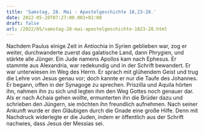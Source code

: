 ```yaml
---
title: 'Samstag, 28. Mai : Apostelgeschichte 18,23-28.'
date: 2022-05-28T07:27:00.001+02:00
draft: false
url: /2022/05/samstag-28-mai-apostelgeschichte-1823-28.html
---
```


Nachdem Paulus einige Zeit in Antiochia in Syrien geblieben war, zog er weiter, durchwanderte zuerst das galatische Land, dann Phrygien, und stärkte alle Jünger. Ein Jude namens Apollos kam nach Ephesus. Er stammte aus Alexandria, war redekundig und in der Schrift bewandert. Er war unterwiesen im Weg des Herrn. Er sprach mit glühendem Geist und trug die Lehre von Jesus genau vor; doch kannte er nur die Taufe des Johannes. Er begann, offen in der Synagoge zu sprechen. Priszilla und Aquila hörten ihn, nahmen ihn zu sich und legten ihm den Weg Gottes noch genauer dar. Als er nach Achaia gehen wollte, ermunterten ihn die Brüder dazu und schrieben den Jüngern, sie möchten ihn freundlich aufnehmen. Nach seiner Ankunft wurde er den Gläubigen durch die Gnade eine große Hilfe. Denn mit Nachdruck widerlegte er die Juden, indem er öffentlich aus der Schrift nachwies, dass Jesus der Messias sei.